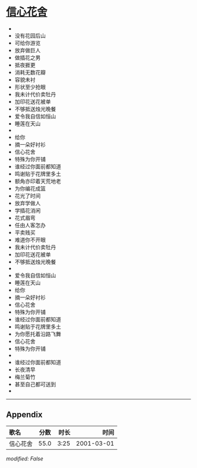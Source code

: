 # [信心花舍](https://music.163.com/song?id=67447)

* 
* 没有花园后山
* 可给你游览
* 放弃做巨人
* 做插花之男
* 抵夜捱更
* 消耗无数花瓣
* 容貌未衬
* 形状至少抢眼
* 我未计代价卖牡丹
* 加印花送花被单
* 不够抵送烛光晚餐
* 爱令我自信如恒山
* 睡莲在天山
* 
* 给你
* 摘一朵好衬衫
* 信心花舍
* 特殊为你开铺
* 谁经过你面前都知道
* 鸣谢贴于花牌里多土
* 额角亦印着天荒地老
* 为你编花成篮
* 花光了时间
* 放弃学做人
* 学插花消闲
* 花式眉弯
* 任由人客怎办
* 平卖贱买
* 难道你不开眼
* 我未计代价卖牡丹
* 加印花送花被单
* 不够抵送烛光晚餐
* 
* 爱令我自信如恒山
* 睡莲在天山
* 给你
* 摘一朵好衬衫
* 信心花舍
* 特殊为你开铺
* 谁经过你面前都知道
* 鸣谢贴于花牌里多土
* 为你愿托着沿路飞舞
* 信心花舍
* 特殊为你开铺
* 
* 谁经过你面前都知道
* 长夜清早
* 梅兰菊竹
* 甚至自己都可送到
* 


---

## Appendix

|歌名|分数|时长|时间|
|:---|:---:|---:|---:|
|信心花舍|55.0|3:25|2001-03-01

*modified: False*
